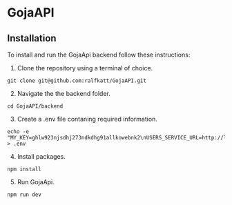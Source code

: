 # GojaAPI

## Installation
To install and run the GojaApi backend follow these instructions:

1. Clone the repository using a terminal of choice.
```
git clone git@github.com:ralfkatt/GojaAPI.git
```

2. Navigate the the backend folder.
```
cd GojaAPI/backend
```

3. Create a .env file contaning required information.
```
echo -e "MY_KEY=ghlw923njsdhj273ndkdhg91allkowebnk2\nUSERS_SERVICE_URL=http://localhost:3001\nPOSTS_SERVICE_URL=http://localhost:3002" > .env
```

4. Install packages.
```
npm install
```

5. Run GojaApi.
```
npm run dev
```
